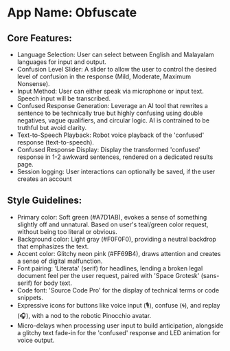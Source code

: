 # **App Name**: Obfuscate

## Core Features:

- Language Selection: User can select between English and Malayalam languages for input and output.
- Confusion Level Slider: A slider to allow the user to control the desired level of confusion in the response (Mild, Moderate, Maximum Nonsense).
- Input Method: User can either speak via microphone or input text. Speech input will be transcribed.
- Confused Response Generation: Leverage an AI tool that rewrites a sentence to be technically true but highly confusing using double negatives, vague qualifiers, and circular logic. AI is contrained to be truthful but avoid clarity.
- Text-to-Speech Playback: Robot voice playback of the 'confused' response (text-to-speech).
- Confused Response Display: Display the transformed 'confused' response in 1-2 awkward sentences, rendered on a dedicated results page.
- Session logging: User interactions can optionally be saved, if the user creates an account

## Style Guidelines:

- Primary color: Soft green (#A7D1AB), evokes a sense of something slightly off and unnatural. Based on user's teal/green color request, without being too literal or obvious.
- Background color: Light gray (#F0F0F0), providing a neutral backdrop that emphasizes the text.
- Accent color: Glitchy neon pink (#FF69B4), draws attention and creates a sense of digital malfunction.
- Font pairing: 'Literata' (serif) for headlines, lending a broken legal document feel per the user request, paired with 'Space Grotesk' (sans-serif) for body text.
- Code font: 'Source Code Pro' for the display of technical terms or code snippets.
- Expressive icons for buttons like voice input (🎙️), confuse (🌀), and replay (🎧), with a nod to the robotic Pinocchio avatar.
- Micro-delays when processing user input to build anticipation, alongside a glitchy text fade-in for the 'confused' response and LED animation for voice output.